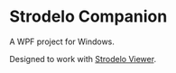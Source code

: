 # Strodelo Companion

A WPF project for Windows.

Designed to work with [Strodelo Viewer](https://github.com/jiink/StrodeloViewer).
